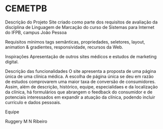 # CEMETPB

Descrição do Projeto
Site criado como parte dos requisitos de avaliação da disciplina de Linguagem de Marcação do curso de Sistemas para Internet do IFPB, campus João Pessoa

Requisitos mínimos
tags semânticas, propriedades, seletores, layout, animation & gradientes, responsividade, recursos da Web.

Inspirações
Apresentação de outros sites médicos e estudos de marketing digital.

Descrição das funcionalidades
O site apresenta a proposta de uma página única de uma clínica médica. A escolha de página única se deu em razão de estudos comprovarem uma maior taxa de conversão de consumidores. Assim, além de descrição, histórico, equipe, especialidaes e da localização da clínica, há formulários que abrangem o feedback do consumidor e de potenciais interessados em expandir a atuação da clínica, podendo incluir currículo e dados pessoais.

Equipe

Ruggery M N Ribeiro
